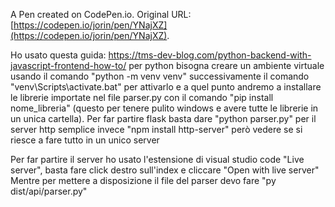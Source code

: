 A Pen created on CodePen.io. Original URL: [https://codepen.io/jorin/pen/YNajXZ](https://codepen.io/jorin/pen/YNajXZ).

Ho usato questa guida: https://tms-dev-blog.com/python-backend-with-javascript-frontend-how-to/
per python bisogna creare un ambiente virtuale usando il comando "python -m venv venv" successivamente il comando "venv\Scripts\activate.bat" per attivarlo e a quel punto andremo a installare le librerie importate nel file parser.py con il comando "pip install nome_libreria" (questo per tenere pulito windows e avere tutte le librerie in un unica cartella).
Per far partire flask basta dare "python parser.py"
per il server http semplice invece "npm install http-server" però vedere se si riesce a fare tutto in un unico server


Per far partire il server ho usato l'estensione di visual studio code "Live server", basta fare click destro sull'index e cliccare "Open with live server"
Mentre per mettere a disposizione il file del parser devo fare "py dist/api/parser.py"


